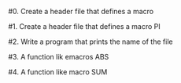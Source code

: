 #0. Create a header file that defines a macro 

#1. Create a header file that defines a macro PI 

#2. Write a program that prints the name of the file 

#3. A function lik emacros ABS 

#4. A function like macro SUM
